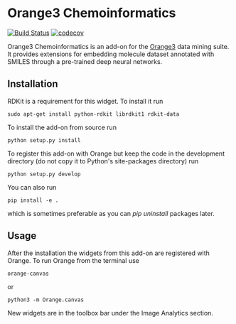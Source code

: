 Orange3 Chemoinformatics
=======================
[![Build Status](https://travis-ci.org/biolab/orange3-imageanalytics.svg?branch=master)](https://travis-ci.org/biolab/orange3-imageanalytics)
[![codecov](https://codecov.io/gh/biolab/orange3-imageanalytics/branch/master/graph/badge.svg)](https://codecov.io/gh/biolab/orange3-imageanalytics)

Orange3 Chemoinformatics is an add-on for the [Orange3](http://orange.biolab.si) data mining suite. It provides extensions for embedding molecule dataset annotated with SMILES through a pre-trained deep neural networks.

Installation
------------
RDKit is a requirement for this widget. To install it run

    sudo apt-get install python-rdkit librdkit1 rdkit-data

To install the add-on from source run

    python setup.py install

To register this add-on with Orange but keep the code in the development directory (do not copy it to
Python's site-packages directory) run

    python setup.py develop

You can also run

    pip install -e .

which is sometimes preferable as you can *pip uninstall* packages later.

Usage
-----

After the installation the widgets from this add-on are registered with Orange. To run Orange from the terminal
use

    orange-canvas

or

    python3 -m Orange.canvas

New widgets are in the toolbox bar under the Image Analytics section.

